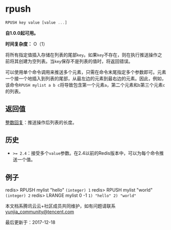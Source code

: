 # rpush

```javascript
RPUSH key value [value ...]
```

**自1.0.0起可用。**

**时间复杂度：** O（1）

将所有指定值插入存储在列表的尾部`key`。如果`key`不存在，则在执行推送操作之前将其创建为空列表。当`key`保存不是列表的值时，将返回错误。

可以使用单个命令调用来推送多个元素，只需在命令末尾指定多个参数即可。元素一个接一个地插入到列表的尾部，从最左边的元素到最右边的元素。因此，例如，该命令`RPUSH mylist a b c`将导致包含第一个元素`a`，第二个元素和`b`第三个元素`c`的列表。

## 返回值

[整数回复](https://redis.io/topics/protocol#integer-reply)：推送操作后列表的长度。

## 历史

- `>= 2.4`：接受多个`value`参数。在2.4以前的Redis版本中，可以为每个命令推送一个值。

## 例子

redis> RPUSH mylist "hello" `(integer) 1` redis> RPUSH mylist "world" `(integer) 2` redis> LRANGE mylist 0 -1 `1) "hello" 2) "world"`

本文档系腾讯云云+社区成员共同维护，如有问题请联系 yunjia_community@tencent.com

最后更新于：2017-12-18